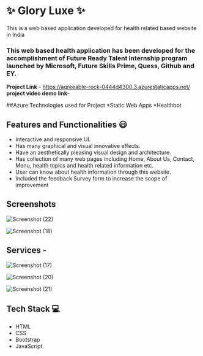 # ✨ Glory Luxe ✨

This is a web based application developed for health related based website in India

### This web based health application has been developed for the accomplishment of Future Ready Talent Internship program launched by Microsoft, Future Skills Prime, Quess, Github and EY.


**Project Link** - https://agreeable-rock-0444d4300.3.azurestaticapps.net/
**project video demo link**-

##Azure Technologies used for Project
*Static Web Apps
*Healthbot

## Features and Functionalities 😃

- Interactive and responsive UI.
- Has many graphical and visual innovative effects.
- Have an aesthetically pleasing visual design and architecture.
- Has collection of many web pages including Home, About Us, Contact, Menu, health topics and health related information etc.
- User can know about health information through this website.
- Included the feedback Survey form to increase the scope of improvement 

## Screenshots

![Screenshot (22)](https://github.com/Sreeja12122002/project18/assets/124040855/318e3417-652f-436c-b532-8c8dd5ffc138)

![Screenshot (18)](https://github.com/Sreeja12122002/project18/assets/124040855/528bc058-6d32-42cf-9424-eb7cb4a37590)


## Services -

![Screenshot (17)](https://github.com/Sreeja12122002/project18/assets/124040855/0e4b99e6-1010-49e4-b9e2-45a12e3f8851)

![Screenshot (20)](https://github.com/Sreeja12122002/project18/assets/124040855/35d765da-3a1a-4690-92a2-ec193a1f7ff1)

![Screenshot (21)](https://github.com/Sreeja12122002/project18/assets/124040855/f3a52480-7b28-4f18-b4eb-41fab090e4d5)


## Tech Stack 💻

- HTML
- CSS
- Bootstrap
- JavaScript
